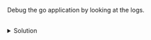Debug the go application by looking at the logs.

<br>
<details><summary>Solution</summary>
<br>

```bash
# check the application logs
kubectl logs deployment/goapp-deployment

```{{exec}}

you will see the following error:
```plaintext
Error: PORT environment variable not set
```

</details>